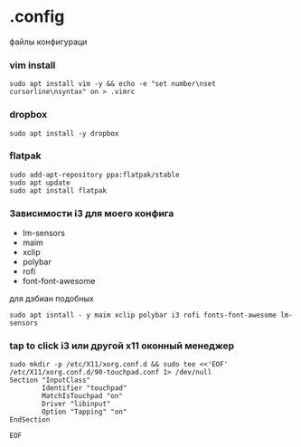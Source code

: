# .config

файлы конфигураци

### vim install 

```
sudo apt install vim -y && echo -e "set number\nset cursorline\nsyntax" on > .vimrc
```
 ### dropbox 
 ```
 sudo apt install -y dropbox
 ```
 
 ### flatpak 
 ```
sudo add-apt-repository ppa:flatpak/stable
sudo apt update
sudo apt install flatpak
```
### Зависимости i3 для моего конфига 

- lm-sensors
- maim 
- xclip
- polybar
- rofi
- font-font-awesome

для дэбиан подобных
````
sudo apt isntall - y maim xclip polybar i3 rofi fonts-font-awesome lm-sensors
````

### tap to click i3 или другой x11 оконный менеджер

```
sudo mkdir -p /etc/X11/xorg.conf.d && sudo tee <<'EOF' /etc/X11/xorg.conf.d/90-touchpad.conf 1> /dev/null
Section "InputClass"
        Identifier "touchpad"
        MatchIsTouchpad "on"
        Driver "libinput"
        Option "Tapping" "on"
EndSection

EOF
```


